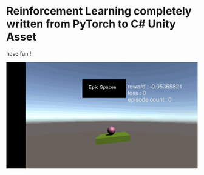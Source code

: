 # Reinforcement Learning completely written from PyTorch to C# Unity Asset 

have fun !

![Alt text](Screenshot_1.gif?raw=true "pic")
